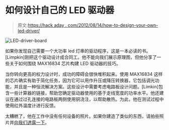 # 如何设计自己的 LED 驱动器

> 原文:[https://hack aday . com/2012/08/14/how-to-design-your-own-led-driver/](https://hackaday.com/2012/08/14/how-to-design-your-own-led-driver/)

![](../Images/cd9c26b6d7bb7fc6845644ff5ae36962.png "LED-driver-board")

如果你发现自己需要一个大功率 led 灯串的驱动程序，这是一本必读的书。[Limpkin]刚把这个驱动设计成合同工。他不能向我们展示原理图，但他分享了一些关于如何围绕 MAX16834 芯片构建 LED 驱动器的技巧。

当你转向更高的权力设计时，成功的障碍会很快堆积起来。使用 MAX16834 这样的芯片确实有助于简化任务，因为它可以用作升压或降压转换器，它包括调光功能，并且是一种恒流解决方案。这些设计中需要考虑电路板设计问题。[Limkin]包含一些计算器的链接，帮助您确定驱动器使用的基于走线宽度的功率水平。他还建议在通过过孔连接的电路板两侧使用铜浇注，以帮助散热。为此，他在测试过程中使用红外温度计进行反馈。

太糟糕了，他在工作中没有任何设备的照片。如果你建造了类似的东西，请拍些照片并[向我们透露一下](http://hackaday.com/contact-hack-a-day/)。